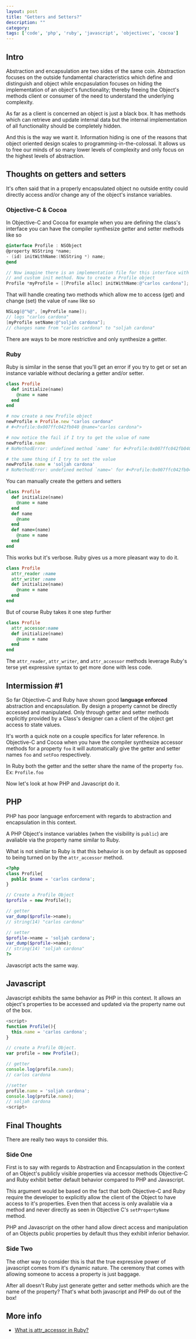 ```yaml
---
layout: post
title: "Getters and Setters?"
description: ""
category: 
tags: ['code', 'php', 'ruby', 'javascript', 'objectivec', 'cocoa']
---
```

## Intro

Abstraction and encapsulation are two sides of the same coin. Abstraction
focuses on the outside fundamental characteristics which define and distinguish
and object while encpasulation focuses on hiding the implementation of an
object's functionality; thereby freeing the Object's methods client or consumer 
of the need to understand the underlying complexity.

As far as a client is concerned an object is just a black box. It has methods
which can retrieve and update internal data but the internal implementation of all functionality should be completely
hidden.

And this is the way we want it. Information hiding is one of the reasons that
object oriented design scales to programming-in-the-colossal. It allows us to
free our minds of so many lower levels of complexity and only focus on the
highest levels of abstraction.

## Thoughts on getters and setters

It's often said that in a properly encapsulated object no outside entity could
directly access and/or change any of the object's instance variables.

### Objective-C & Cocoa

In Objective-C and Cocoa for example when you are defining the class's interface you can
have the compiler synthesize getter and setter methods like so

```objectivec
@interface Profile : NSObject
@property NSString *name;
- (id) initWithName:(NSString *) name;
@end

// Now imagine there is an implementation file for this interface with property
// and custom init method. Now to create a Profile object
Profile *myProfile = [[Profile alloc] initWithName:@"carlos cardona"];
```

That will handle creating two methods which allow me to access (get) and change
(set) the value of `name` like so

```objectivec
NSLog(@"%@", [myProfile name]);
// logs "carlos cardona"
[myProfile setName:@"soljah cardona"];
// changes name from "carlos cardona" to "soljah cardona"
```

There are ways to be more restrictive and only synthesize a getter.

### Ruby

Ruby is similar in the sense that you'll get an error if you try to get or set
an instance variable without declaring a getter and/or setter.

```ruby
class Profile
  def initialize(name)
    @name = name
  end
end

# now create a new Profile object
newProfile = Profile.new "carlos cardona"
# #<Profile:0x007ffc042fb040 @name="carlos cardona">

# now notice the fail if I try to get the value of name
newProfile.name
# NoMethodError: undefined method `name' for #<Profile:0x007ffc042fb040 @name="carlos cardona">

# the same thing if I try to set the value
newProfile.name = 'soljah cardona'
# NoMethodError: undefined method `name=' for #<Profile:0x007ffc042fb040 @name="carlos cardona">
```

You can manually create the getters and setters

```ruby
class Profile
  def initialize(name)
    @name = name
  end
  def name
    @name
  end
  def name=(name)
    @name = name 
  end
end
```

This works but it's verbose. Ruby gives us a more pleasant way to do it.

```ruby
class Profile
  attr_reader :name
  attr_writer :name
  def initialize(name)
    @name = name
  end
end
```

But of course Ruby takes it one step further

```ruby
class Profile
  attr_accessor:name
  def initialize(name)
    @name = name
  end
end
```

The `attr_reader`, `attr_writer`, and `attr_accessor` methods leverage Ruby's terse yet expressive
syntax to get more done with less code.

## Intermission #1

So far Objective-C and Ruby have shown good **language enforced** abstraction
and encapsulation. By design a property cannot be directly accessed and
manipulated. Only through getter and setter methods explicitly provided by a
Class's designer can a client of the object get access to state values.

It's worth a quick note on a couple specifics for later reference. In
Objective-C and Cocoa when you have the compiler synthesize accessor methods for
a property `foo` it will automatically give the getter and setter names `foo`
and `setFoo` respectively.

In Ruby both the getter and the setter share the name of the property `foo`. Ex:
`Profile.foo`

Now let's look at how PHP and Javascript do it.

## PHP

PHP has poor language enforcement with regards to abstraction and encapsulation
in this context.

A PHP Object's instance variables (when the visibility is `public`) are
avaliable via the property name similar to Ruby.

What is not similar to Ruby is that this behavior is on by default as opposed to
being turned on by the `attr_accessor` method.

```php
<?php
class Profile{
  public $name = 'carlos cardona';
}

// Create a Profile Object
$profile = new Profile();

// getter
var_dump($profile->name);
// string(14) "carlos cardona"  

// setter
$profile->name = 'soljah cardona';
var_dump($profile->name);
// string(14) "soljah cardona"
?>
```

Javascript acts the same way.

## Javascript

Javascript exhibits the same behavior as PHP in this context. It allows an
object's properties to be accessed and updated via the property name out of the
box. 

```javascript
<script>
function Profile(){
  this.name = 'carlos cardona';
}

// create a Profile Object.
var profile = new Profile();

// getter
console.log(profile.name);
// carlos cardona

//setter
profile.name = 'soljah cardona';
console.log(profile.name);
// soljah cardona
<script>
```

## Final Thoughts

There are really two ways to consider this. 

### Side One

First is to say with regards to Abstraction and Encapsulation in the context of an Object's publicly visible
properties via accessor methods Objective-C and Ruby exhibit better default
behavior compared to PHP and Javascript.

This argument would be based on the fact that both Objective-C and Ruby require
the developer to explicitly allow the client of the Object to have access to
it's properties. Even then that access is only available via a method and never
directly as seen in Objective C's `setPropertyName` method.

PHP and Javascript on the other hand allow direct access and manipulation of an
Objects public properties by default thus they exhibit inferior behavior.

### Side Two

The other way to consider this is that the true expressive power of javascript
comes from it's dynamic nature. The ceremony that comes with allowing someone to
access a property is just baggage. 

After all doesn't Ruby just generate getter and setter methods which are the
name of the property? That's what both javascript and PHP do out of the box!

## More info

* [What is attr_accessor in Ruby?](http://stackoverflow.com/questions/4370960/what-is-attr-accessor-in-ruby)
